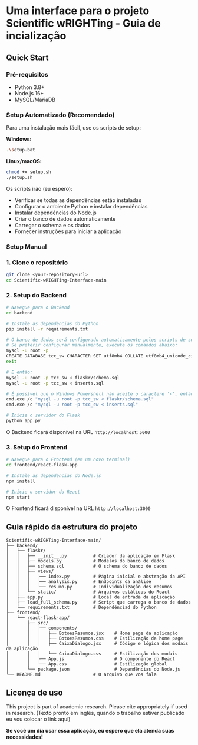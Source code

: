 # Uma interface para o projeto Scientific wRIGHTing - Guia de incialização

## Quick Start

### Pré-requisitos

- Python 3.8+
- Node.js 16+
- MySQL/MariaDB

### Setup Automatizado (Recomendado)

Para uma instalação mais fácil, use os scripts de setup:

**Windows:**
```bash
.\setup.bat
```

**Linux/macOS:**
```bash
chmod +x setup.sh
./setup.sh
```

Os scripts irão (eu espero):
- Verificar se todas as dependências estão instaladas
- Configurar o ambiente Python e instalar dependências
- Instalar dependências do Node.js
- Criar o banco de dados automaticamente
- Carregar o schema e os dados
- Fornecer instruções para iniciar a aplicação

### Setup Manual

### 1. Clone o repositório

```bash
git clone <your-repository-url>
cd Scientific-wRIGHTing-Interface-main
```

### 2. Setup do Backend

```bash
# Navegue para o Backend
cd backend

# Instale as dependências do Python
pip install -r requirements.txt

# O banco de dados será configurado automaticamente pelos scripts de setup
# Se preferir configurar manualmente, execute os comandos abaixo:
mysql -u root -p
CREATE DATABASE tcc_sw CHARACTER SET utf8mb4 COLLATE utf8mb4_unicode_ci;
exit

# E então:
mysql -u root -p tcc_sw < flaskr/schema.sql
mysql -u root -p tcc_sw < inserts.sql

# É possível que o Windows Powershell não aceite o caractere '<', então use isso no lugar:
cmd.exe /c "mysql -u root -p tcc_sw < flaskr/schema.sql"
cmd.exe /c "mysql -u root -p tcc_sw < inserts.sql"

# Inicie o servidor do Flask
python app.py
```

O Backend ficará disponível na URL `http://localhost:5000`

### 3. Setup do Frontend

```bash
# Navegue para o Frontend (em um novo terminal)
cd frontend/react-flask-app

# Instale as dependências do Node.js
npm install

# Inicie o servidor do React
npm start
```

O Frontend ficará disponível na URL `http://localhost:3000`

## Guia rápido da estrutura do projeto

```
Scientific-wRIGHTing-Interface-main/
├── backend/
│   ├── flaskr/
│   │   ├── __init__.py          # Criador da aplicação em Flask
│   │   ├── models.py            # Modelos do banco de dados
│   │   ├── schema.sql           # O schema do banco de dados
│   │   ├── views/
│   │   │   ├── index.py         # Página inicial e abstração da API
│   │   │   ├── analysis.py      # Endpoints da análise
│   │   │   └── resumo.py        # Individualização dos resumos
│   │   └── static/              # Arquivos estáticos do React
│   ├── app.py                   # Local de entrada da aplicação
│   ├── load_full_schema.py      # Script que carrega o banco de dados
│   └── requirements.txt         # Dependênciad do Python
├── frontend/
│   └── react-flask-app/
│       ├── src/
│       │   ├── components/
│       │   │   ├── BotoesResumos.jsx    # Home page da aplicação
│       │   │   ├── BotoesResumos.css    # Estilização da home page
│       │   │   ├── CaixaDialogo.jsx     # Código e lógica dos modais da aplicação
│       │   │   └── CaixaDialogo.css     # Estilização dos modais
│       │   ├── App.js                   # O componente do React
│       │   └── App.css                  # Estilização global
│       └── package.json                 # Dependências do Node.js
└── README.md                    # O arquivo que vos fala
```

## Licença de uso

This project is part of academic research. Please cite appropriately if used in research. (Texto pronto em inglês, quando o trabalho estiver publicado eu vou colocar o link aqui)

**Se você um dia usar essa aplicação, eu espero que ela atenda suas necessidades!**
